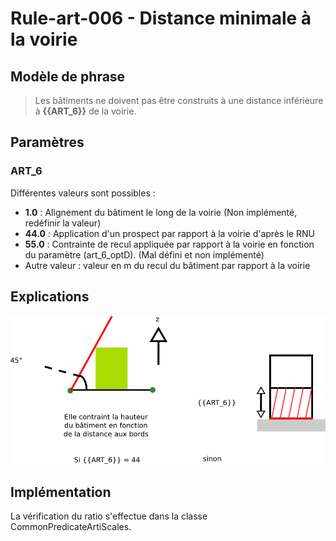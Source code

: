 # Rule-art-006 -  Distance minimale à la voirie

## Modèle de phrase

> Les bâtiments ne doivent pas être construits à une distance inférieure à **{{ART_6}}** de la voirie.

## Paramètres

### ART_6

Différentes valeurs sont possibles :
- **1.0** : Alignement du bâtiment le long de la voirie (Non implémenté, redéfinir la valeur)
- **44.0** : Application d'un prospect par rapport à la voirie d'après le RNU
- **55.0** : Contrainte de recul appliquée par rapport à la voirie en fonction du paramètre (art_6_optD). (Mal défini et non implémenté)
- Autre valeur : valeur en m du recul du bâtiment par rapport à la voirie


## Explications


![Image illustrant le recul par rapport à la voirie](img/rule-art-006.png)

## Implémentation

La vérification du ratio s'effectue dans la classe CommonPredicateArtiScales.
